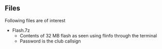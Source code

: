 Files
------
Following files are of interest

* Flash.7z
  * Contents of 32 MB flash as seen using flinfo through the terminal
  * Password is the club callsign
